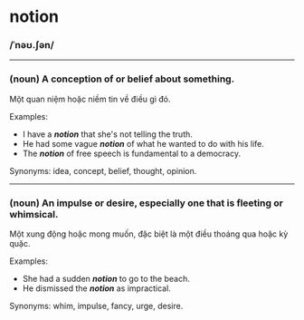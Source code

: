 # notion

### /ˈnəʊ.ʃən/

---

### (noun) A conception of or belief about something.

Một quan niệm hoặc niềm tin về điều gì đó.

Examples:
- I have a ***notion*** that she's not telling the truth.
- He had some vague ***notion*** of what he wanted to do with his life.
- The ***notion*** of free speech is fundamental to a democracy.

Synonyms: idea, concept, belief, thought, opinion.

---

### (noun) An impulse or desire, especially one that is fleeting or whimsical.

Một xung động hoặc mong muốn, đặc biệt là một điều thoáng qua hoặc kỳ quặc.

Examples:
- She had a sudden ***notion*** to go to the beach.
- He dismissed the ***notion*** as impractical.

Synonyms: whim, impulse, fancy, urge, desire.